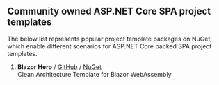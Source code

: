 ## Community owned ASP.NET Core SPA project templates
The below list represents popular project template packages on NuGet, which enable different scenarios for ASP.NET Core backed SPA project templates.

1. **Blazor Hero** / [GitHub](https://github.com/blazorhero/CleanArchitecture) /  [NuGet](https://www.nuget.org/packages/BlazorHero.CleanArchitecture/)<br />
  Clean Architecture Template for Blazor WebAssembly